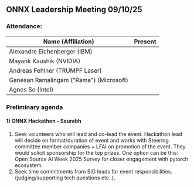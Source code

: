 ##  ONNX Leadership Meeting 09/10/25

### Attendance:

| Name (Affiliation)              | Present  |
| ------------------------------- | -------- |
| Alexandre Eichenberger (IBM)            |  |
| Mayank Kaushik (NVIDIA)                 |  |
| Andreas Fehlner (TRUMPF Laser)          |  |
| Ganesan Ramalingam ("Rama") (Microsoft) |  |
| Agnes So (Intel)                        |  |

### Preliminary agenda

#### 1) ONNX Hackathon - Saurabh
1) Seek volunteers who will lead and co-lead the event. Hackathon lead will decide on format/duration of event and works with Steering committee member companies + LFAI on promotion of the event. They would solicit sponsorship for the top prizes. One option can be this: Open Source AI Week 2025 Survey for closer engagement with pytorch ecosystem.
2) Seek time commitments from SIG leads for event responsibilities. (judging/supporting tech questions etc..).
